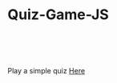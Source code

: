 <h1>Quiz-Game-JS</h1>
<br><br><br><br>
Play a simple quiz <a href="https://nazmulhossainxi9.github.io/Quiz_Game_JS/">Here</a>
